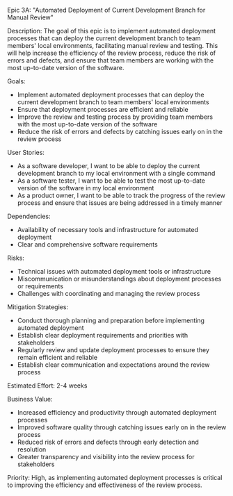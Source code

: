 Epic 3A: "Automated Deployment of Current Development Branch for Manual Review"

Description: The goal of this epic is to implement automated deployment processes that can deploy the current development branch to team members' local environments, facilitating manual review and testing. This will help increase the efficiency of the review process, reduce the risk of errors and defects, and ensure that team members are working with the most up-to-date version of the software.

Goals:
* Implement automated deployment processes that can deploy the current development branch to team members' local environments
* Ensure that deployment processes are efficient and reliable
* Improve the review and testing process by providing team members with the most up-to-date version of the software
* Reduce the risk of errors and defects by catching issues early on in the review process

User Stories:
* As a software developer, I want to be able to deploy the current development branch to my local environment with a single command
* As a software tester, I want to be able to test the most up-to-date version of the software in my local environment
* As a product owner, I want to be able to track the progress of the review process and ensure that issues are being addressed in a timely manner

Dependencies:
* Availability of necessary tools and infrastructure for automated deployment
* Clear and comprehensive software requirements

Risks:
* Technical issues with automated deployment tools or infrastructure
* Miscommunication or misunderstandings about deployment processes or requirements
* Challenges with coordinating and managing the review process

Mitigation Strategies:
* Conduct thorough planning and preparation before implementing automated deployment
* Establish clear deployment requirements and priorities with stakeholders
* Regularly review and update deployment processes to ensure they remain efficient and reliable
* Establish clear communication and expectations around the review process

Estimated Effort: 2-4 weeks

Business Value:
* Increased efficiency and productivity through automated deployment processes
* Improved software quality through catching issues early on in the review process
* Reduced risk of errors and defects through early detection and resolution
* Greater transparency and visibility into the review process for stakeholders

Priority: High, as implementing automated deployment processes is critical to improving the efficiency and effectiveness of the review process.